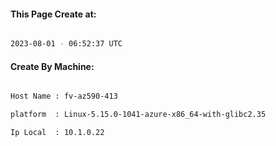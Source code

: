 
   
#### This Page Create at:

```bash

2023-08-01 - 06:52:37 UTC

```

#### Create By Machine:

```bash

Host Name : fv-az590-413

platform  : Linux-5.15.0-1041-azure-x86_64-with-glibc2.35

Ip Local  : 10.1.0.22

```

